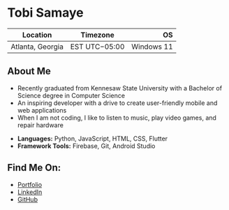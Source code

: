 Tobi Samaye
=======================

| Location              | Timezone      | OS                    |
| --------------------- |:-------------:| ---------------------:|
| Atlanta, Georgia      | EST UTC−05:00 | Windows 11            |

About Me
---------
* Recently graduated from Kennesaw State University with a Bachelor of Science degree in Computer Science
* An inspiring developer with a drive to create user-friendly mobile and web applications 
* When I am not coding, I like to listen to music, play video games, and repair hardware
  
- **Languages:** Python, JavaScript, HTML, CSS, Flutter
- **Framework Tools:** Firebase, Git, Android Studio
  

Find Me On:
-----------
* [Portfolio](https://bagonss.github.io/TobiPortfolio/)
* [LinkedIn](https://www.linkedin.com/in/oluwatobi-samaye/)
* [GitHub](https://github.com/bagonss)

